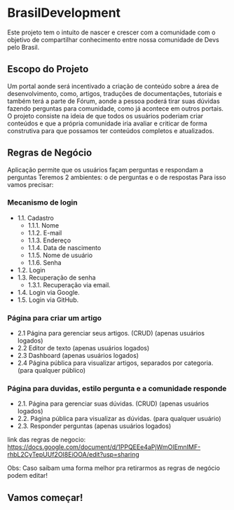 # BrasilDevelopment
Este projeto tem o intuito de nascer e crescer com a comunidade com o objetivo de compartilhar conhecimento entre nossa comunidade de Devs pelo Brasil.

## Escopo do Projeto
  Um portal aonde será incentivado a criação de conteúdo sobre a área de desenvolvimento, como, artigos, traduções de documentações, tutoriais e também terá a parte de Fórum, aonde a pessoa poderá tirar suas dúvidas fazendo perguntas para comunidade, como já acontece em outros portais. O projeto consiste na ideia de que todos os usuários poderiam criar conteúdos e que a própria comunidade iria avaliar e criticar de forma construtiva para que possamos ter conteúdos completos e atualizados.
  
  ## Regras de Negócio 

Aplicação permite que os usuários façam perguntas e respondam a perguntas
Teremos 2 ambientes: o de perguntas e o de respostas
Para isso vamos precisar:

### Mecanismo de login
- 1.1. Cadastro
  - 1.1.1. Nome
  - 1.1.2. E-mail
  - 1.1.3. Endereço
  - 1.1.4. Data de nascimento
  - 1.1.5. Nome de usuário
  - 1.1.6. Senha
- 1.2. Login
- 1.3. Recuperação de senha
  - 1.3.1. Recuperação via email.
- 1.4. Login via Google.
- 1.5. Login via GitHub.

### Página para criar um artigo
- 2.1 Página para gerenciar seus artigos. (CRUD) (apenas usuários logados)
- 2.2 Editor de texto (apenas usuários logados)
- 2.3 Dashboard (apenas usuários logados)
- 2.4 Página pública para visualizar artigos, separados por categoria. (para qualquer público)

### Página para duvidas, estilo pergunta e a comunidade responde
- 2.1. Página para gerenciar suas dúvidas. (CRUD) (apenas usuários logados)
- 2.2. Página pública para visualizar as dúvidas. (para qualquer usuário)
- 2.3. Responder perguntas (apenas usuários logados)



link das regras de negocio:
https://docs.google.com/document/d/1PPQEEe4aPjWmOIEmnIMF-rhbL2CyTepUUf2OI8EiOOA/edit?usp=sharing
  
  Obs: Caso saibam uma forma melhor pra retirarmos as regras de negócio podem editar!
  
  ## Vamos começar! 
